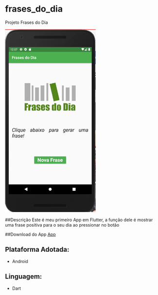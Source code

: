 # frases_do_dia

Projeto Frases do Dia

![](print.PNG)

##Descrição
Este é meu primeiro App em Flutter, a função dele é mostrar uma frase positiva para o seu dia ao pressionar no botão

##Download do App
[App](https://drive.google.com/file/d/1rD7fgfT2OypBKIm6pSK3ItbyBIRojJKA/view?usp=sharing)

## Plataforma Adotada: 
  - Android

## Linguagem: 
  - Dart

